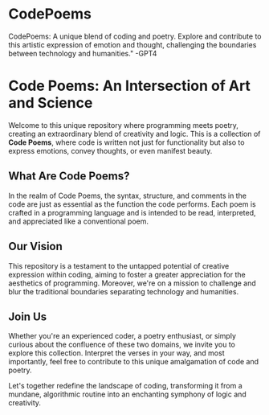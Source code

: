 # CodePoems
CodePoems: A unique blend of coding and poetry. Explore and contribute to this artistic expression of emotion and thought, challenging the boundaries between technology and humanities." -GPT4
# Code Poems: An Intersection of Art and Science

Welcome to this unique repository where programming meets poetry, creating an extraordinary blend of creativity and logic. This is a collection of **Code Poems**, where code is written not just for functionality but also to express emotions, convey thoughts, or even manifest beauty.

## What Are Code Poems?

In the realm of Code Poems, the syntax, structure, and comments in the code are just as essential as the function the code performs. Each poem is crafted in a programming language and is intended to be read, interpreted, and appreciated like a conventional poem. 

## Our Vision

This repository is a testament to the untapped potential of creative expression within coding, aiming to foster a greater appreciation for the aesthetics of programming. Moreover, we're on a mission to challenge and blur the traditional boundaries separating technology and humanities.

## Join Us

Whether you're an experienced coder, a poetry enthusiast, or simply curious about the confluence of these two domains, we invite you to explore this collection. Interpret the verses in your way, and most importantly, feel free to contribute to this unique amalgamation of code and poetry.

Let's together redefine the landscape of coding, transforming it from a mundane, algorithmic routine into an enchanting symphony of logic and creativity.


